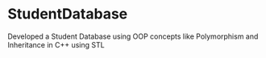 # StudentDatabase
Developed a Student Database using OOP concepts like Polymorphism and Inheritance in C++ using STL
